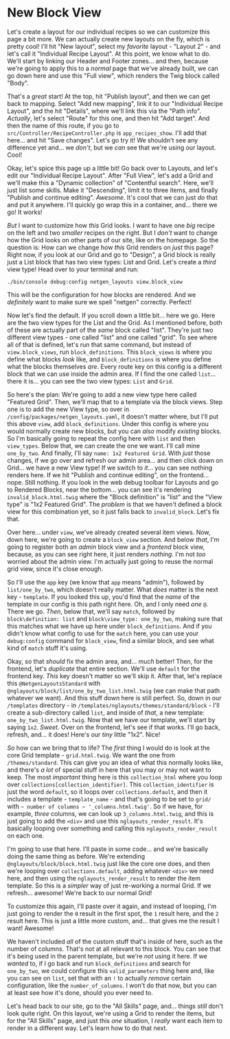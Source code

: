 # New Block View

Let's create a layout for our individual recipes so we can customize this page a bit more. We can actually create new layouts on the fly, which is pretty cool! I'll hit "New layout", select my 
*favorite* layout - "Layout 2" - and let's call it "Individual Recipe Layout". At this point, we know what to do. We'll start by linking our Header and Footer zones... and then, because we're going to apply this to a *normal* page that we've already built, we can go down here and use this "Full view", which renders the Twig block called "Body".

That's a *great* start! At the top, hit "Publish layout", and then we can get back to mapping. Select "Add new mapping", link it to our "Individual Recipe Layout", and the hit "Details", where we'll link this via the "Path info". *Actually*, let's select "Route" for this one, and then hit "Add target". And then the name of this route, if you go to `src/Controller/RecipeController.php` is `app_recipes_show`. I'll add that here... and hit "Save changes". Let's go try it! We shouldn't see any difference yet and... we *don't*, but we *can* see that we're using our layout. Cool!

Okay, let's spice this page up a little bit! Go back over to Layouts, and let's edit our "Individual Recipe Layout". After "Full View", let's add a Grid and we'll make this a "Dynamic collection" of "Contentful search". Here, we'll just list some skills. Make it "Descending", limit it to three items, and finally "Publish and continue editing". *Awesome*. It's cool that we can just *do* that and put it anywhere. I'll quickly go wrap this in a container, and... there we go! It works!

*But* I want to customize how *this* Grid looks. I want to have one *big* recipe on the left and two *smaller* recipes on the right. But I *don't* want to change how the Grid looks on other parts of our site, like on the homepage. So the question is: How can we change how *this* Grid renders on *just* this page? Right now, if you look at our Grid and go to "Design", a Grid block is really just a List block that has two view types: List and Grid. Let's create a *third* view type! Head over to your terminal and run:

```terminal
./bin/console debug:config netgen_layouts view.block_view
```

This will be the configuration for how blocks are rendered. And we *definitely* want to make sure we spell "netgen" correctly. Perfect!

Now let's find the default. If you scroll down a little bit... here we go. Here are the two view types for the List and the Grid. As I mentioned before, both of these are actually part of the *same* block called "list". They're just two different view types - one called "list" and one called "grid". To see where all of that is defined, let's run that same command, but instead of `view.block_views`, run `block_definitions`. This `block_views` is where you define what blocks *look* like, and `block_definitions` is where you define what the blocks themselves *are*. Every route key on this config is a different block that we can use inside the admin area. If I find the one called `list`... there it is... you can see the two view types: `List` and `Grid`.

So here's the plan: We're going to add a new view type here called "Featured Grid". Then, we'll map that to a template via the block views. Step one is to add the new View type, so over in `/config/packages/netgen_layouts.yaml`, it doesn't matter where, but I'll put this above `view`, add `block_definitions`. Under this config is where you would normally create new blocks, but you can *also* modify *existing* blocks. So I'm basically going to repeat the config here with `list` and then `view_types`. Below that, we can create the one we want. I'll call mine `one_by_two`. And finally, I'll say `name: 1x2 Featured Grid`. With *just* those changes, if we go over and refresh our admin area... and then click down on Grid... we have a new View type! If we switch to *it*... you can see nothing renders here. If we hit "Publish and continue editing", on the frontend... nope. Still nothing. If you look in the web debug toolbar for Layouts and go to Rendered Blocks, near the bottom... you can see it's rendering `invalid_block.html.twig` where the "Block definition" is "list" and the "View type" is "1x2 Featured Grid". The *problem* is that we haven't defined a block view for this combination yet, so it just falls back to `invalid_block`. Let's fix that.

Over here... under `view`, we've already created several item views. Now, down here, we're going to create a `block_view` section. And below *that*, I'm going to register both an *admin* block view and a *frontend* block view, because, as you can see right here, it just renders *nothing*. I'm not *too* worried about the admin view. I'm actually just going to reuse the normal grid view, since it's close enough.

So I'll use the `app` key (we know that `app` means "admin"), followed by `list/one_by_two`, which doesn't really matter. What *does* matter is the next key - `template`. If you looked this up, you'd find that the *name* of the template in our config is this path right here. Oh, and I only need *one* `@`. There we go. *Then*, below that, we'll say `match`, followed by `block\definition: list` and `block\view_type: one_by_two`, making sure that this matches what we have up here under `block_definitions`. And if you didn't know what config to use for the `match` here, you can use your `debug:config` command for `block_view`, find a similar block, and see what kind of `match` stuff it's using.

Okay, so that *should* fix the admin area, and... *much* better! Then, for the frontend, let's *duplicate* that entire section. We'll use `default` for the frontend key. *This* key doesn't matter so we'll skip it. After that, let's replace this `@NetgenLayoutsStandard` with `@nglayouts/block/list/one_by_two_list.html.twig` (we can make that path whatever we want). And this stuff down here is still perfect. So, down in our `/templates` directory - in `/templates/nglayouts/themes/standard/block` - I'll create a sub-directory called `list`, and inside of *that*, a new template: `one_by_two_list.html.twig`. Now that we have our template, we'll start by saying `1x2`. *Sweet*. Over on the frontend, let's see if that works. I'll go back, refresh, and... it does! Here's our *tiny* little "1x2". Nice!

*So* how can we bring that to life? The *first* thing I would do is look at the core Grid template - `grid.html.twig`. We want the one from `/themes/standard`. This can give you an idea of what this normally looks like, and there's *a lot* of special stuff in here that you may or may not want to keep. The most *important* thing here is this `collection_html` where you loop over `collections[collection_identifier]`. This `collection_identifier` is just the word `default`, so it loops over `collections.default`, and then it includes a template - `template_name` - and that's going to be set to `grid/` with `~ number of columns ~ '_columns.html.twig'`. So if we have, for example, *three* columns, we can look up `3_columns.html.twig`, and this is just going to add the `<div>` and use this `nglayouts_render_result`. It's basically looping over something and calling this `nglayouts_render_result` on each one.

I'm going to use that here. I'll paste in some code... and we're basically doing the same thing as before. We're extending `@nglayouts/block/block.html.twig` just like the core one does, and then we're looping over `collections.default`, adding whatever `<div>` we need here, and then using the `nglayouts_render_result` to render the item template. So this is a *simpler* way of just re-working a normal Grid. If we refresh... awesome! We're back to our normal Grid!

To customize this again, I'll paste over it again, and instead of looping, I'm just going to render the `0` result in the first spot, the `1` result here, and the `2` result here. This is just a little more custom, and... that gives me the result I want! Awesome!

We haven't included *all* of the custom stuff that's inside of here, such as the number of columns. That's not at all relevant to this block. You can see that it's being used in the parent template, but we're *not* using it here. If we *wanted* to, if I go back and run `block_definitions` and search for `one_by_two`, we could configure this `valid_parameters` thing here and, like you can see on `list`, set that with an `!` to actually *remove* certain configuration, like the `number_of_columns`. I won't do that now, but you can at least see how it's done, should you ever need to.

Let's head back to our site, go to the "All Skills" page, and... things *still* don't look quite right. On this layout, we're using a Grid to render the items, but for the "All Skills" page, and just this *one* situation, I *really* want each item to render in a different way. Let's learn how to do that next.
